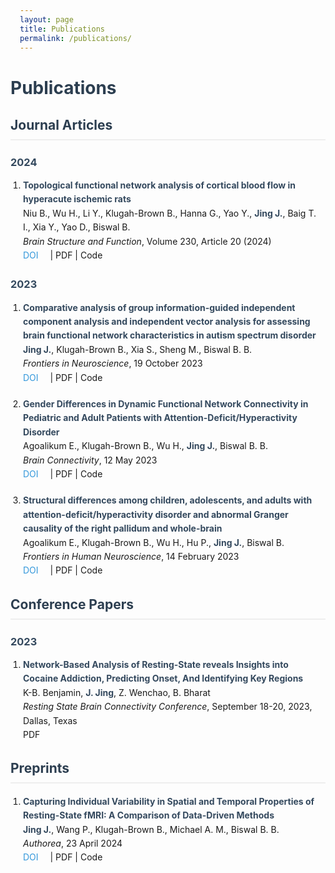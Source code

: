 ```yaml
---
layout: page
title: Publications
permalink: /publications/
---
```


# Publications

## Journal Articles

### 2024
1. **Topological functional network analysis of cortical blood flow in hyperacute ischemic rats**  
   Niu B., Wu H., Li Y., Klugah-Brown B., Hanna G., Yao Y., **Jing J.**, Baig T. I., Xia Y., Yao D., Biswal B.  
   *Brain Structure and Function*, Volume 230, Article 20 (2024)  
   [DOI](https://doi.org/10.1007/s00429-024-02864-7) | PDF | Code

### 2023
1. **Comparative analysis of group information-guided independent component analysis and independent vector analysis for assessing brain functional network characteristics in autism spectrum disorder**  
   **Jing J.**, Klugah-Brown B., Xia S., Sheng M., Biswal B. B.  
   *Frontiers in Neuroscience*, 19 October 2023  
   [DOI](https://doi.org/10.3389/fnins.2023.1252732) | PDF | Code

2. **Gender Differences in Dynamic Functional Network Connectivity in Pediatric and Adult Patients with Attention-Deficit/Hyperactivity Disorder**  
   Agoalikum E., Klugah-Brown B., Wu H., **Jing J.**, Biswal B. B.  
   *Brain Connectivity*, 12 May 2023  
   [DOI](https://doi.org/10.1089/brain.2022.0069) | PDF | Code

3. **Structural differences among children, adolescents, and adults with attention-deficit/hyperactivity disorder and abnormal Granger causality of the right pallidum and whole-brain**  
   Agoalikum E., Klugah-Brown B., Wu H., Hu P., **Jing J.**, Biswal B.  
   *Frontiers in Human Neuroscience*, 14 February 2023  
   [DOI](https://doi.org/10.3389/fnhum.2023.1076873) | PDF | Code

## Conference Papers

### 2023
1. **Network-Based Analysis of Resting-State reveals Insights into Cocaine Addiction, Predicting Onset, And Identifying Key Regions**  
   K-B. Benjamin, **J. Jing**, Z. Wenchao, B. Bharat  
   *Resting State Brain Connectivity Conference*, September 18-20, 2023, Dallas, Texas  
   PDF

## Preprints
1. **Capturing Individual Variability in Spatial and Temporal Properties of Resting-State fMRI: A Comparison of Data-Driven Methods**  
   **Jing J.**, Wang P., Klugah-Brown B., Michael A. M., Biswal B. B.  
   *Authorea*, 23 April 2024  
   [DOI](https://doi.org/10.22541/au.171386376.60613225/v1) | PDF | Code

<style>
.page-content {
    max-width: 800px;
    margin: 0 auto;
    padding: 20px;
}

h1, h2, h3 {
    color: #2c3e50;
}

h2 {
    border-bottom: 2px solid #eee;
    padding-bottom: 10px;
    margin-top: 30px;
}

h3 {
    margin-top: 25px;
    color: #34495e;
}

ol {
    padding-left: 20px;
}

li {
    margin-bottom: 20px;
    line-height: 1.6;
}

strong {
    color: #34495e;
}

a {
    color: #3498db;
    text-decoration: none;
    margin-right: 15px;
}

a:hover {
    text-decoration: underline;
}

.publication-links {
    margin-top: 5px;
    font-size: 0.9em;
}
</style> 